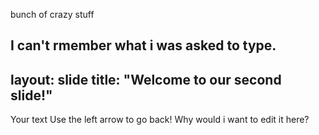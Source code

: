 bunch of crazy stuff

I can't rmember what i was asked to type.
---
layout: slide
title: "Welcome to our second slide!"
---
Your text
Use the left arrow to go back!
Why would i want to edit it here?
